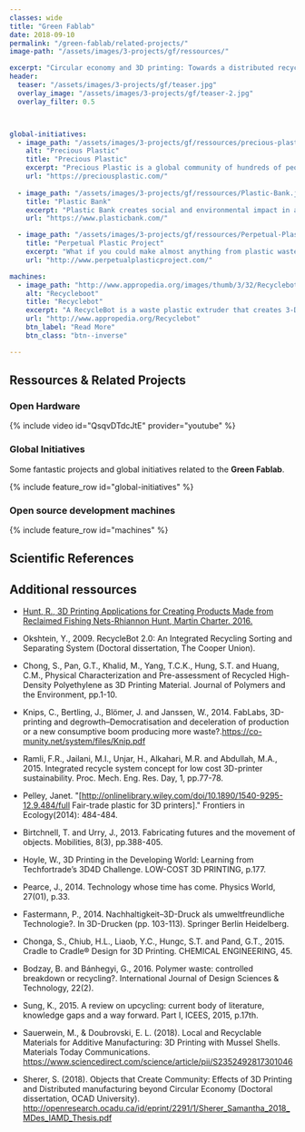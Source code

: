 ```yaml
---
classes: wide
title: "Green Fablab"
date: 2018-09-10
permalink: "/green-fablab/related-projects/"
image-path: "/assets/images/3-projects/gf/ressources/"

excerpt: "Circular economy and 3D printing: Towards a distributed recycling paradigm"
header:
  teaser: "/assets/images/3-projects/gf/teaser.jpg"
  overlay_image: "/assets/images/3-projects/gf/teaser-2.jpg"
  overlay_filter: 0.5



global-initiatives:
  - image_path: "/assets/images/3-projects/gf/ressources/precious-plastic.png"
    alt: "Precious Plastic"
    title: "Precious Plastic"
    excerpt: "Precious Plastic is a global community of hundreds of people working towards a solution to plastic pollution. Knowledge, tools and techniques are shared online, for free. So everyone can start (yes, you too!)"
    url: "https://preciousplastic.com/"
  
  - image_path: "/assets/images/3-projects/gf/ressources/Plastic-Bank.jpg"
    title: "Plastic Bank"
    excerpt: "Plastic Bank creates social and environmental impact in areas with high levels of poverty and plastic pollution by turning plastic waste into a currency."
    url: "https://www.plasticbank.com/"

  - image_path: "/assets/images/3-projects/gf/ressources/Perpetual-Plastic.jpg"
    title: "Perpetual Plastic Project"
    excerpt: "What if you could make almost anything from plastic waste?."
    url: "http://www.perpetualplasticproject.com/"

machines:
  - image_path: "http://www.appropedia.org/images/thumb/3/32/Recyclebotrep.png/800px-Recyclebotrep.png"
    alt: "Recycleboot"
    title: "Recyclebot"
    excerpt: "A RecycleBot is a waste plastic extruder that creates 3-D printer filament from waste plastic and natural polymers."
    url: "http://www.appropedia.org/Recyclebot"
    btn_label: "Read More"
    btn_class: "btn--inverse"

---
```


## Ressources & Related Projects


### Open Hardware 


{% include video id="QsqvDTdcJtE" provider="youtube" %}



### Global Initiatives 


Some fantastic projects and global initiatives related to the  **Green Fablab**.


{% include feature_row id="global-initiatives" %}



### Open source development machines
{% include feature_row id="machines" %}



## Scientific References

<script src="http://bibbase.org/show?bib=https://raw.githubusercontent.com/LF2L/lf2l.github.io/source/assets/images/3-projects/gf/biblio-GF.bib&jsonp=1&group0=year&folding=1"></script> 


## Additional ressources

* [Hunt, R., 3D Printing Applications for Creating Products Made from Reclaimed Fishing Nets-Rhiannon Hunt, Martin Charter. 2016.](http://www.circularocean.eu/wp-content/uploads/2016/11/S116_Proceedings_papers-R-Hunt.pdf)
 
* Okshtein, Y., 2009. RecycleBot 2.0: An Integrated Recycling Sorting and Separating System (Doctoral dissertation, The Cooper Union).
* Chong, S., Pan, G.T., Khalid, M., Yang, T.C.K., Hung, S.T. and Huang, C.M., Physical Characterization and Pre-assessment of Recycled High-Density Polyethylene as 3D Printing Material. Journal of Polymers and the Environment, pp.1-10.
* Knips, C., Bertling, J., Blömer, J. and Janssen, W., 2014. FabLabs, 3D-printing and degrowth–Democratisation and deceleration of production or a new consumptive boom producing more waste?.https://co-munity.net/system/files/Knip.pdf


* Ramli, F.R., Jailani, M.I., Unjar, H., Alkahari, M.R. and Abdullah, M.A., 2015. Integrated recycle system concept for low cost 3D-printer sustainability. Proc. Mech. Eng. Res. Day, 1, pp.77-78.

* Pelley, Janet. "[http://onlinelibrary.wiley.com/doi/10.1890/1540-9295-12.9.484/full Fair-trade plastic for 3D printers]." Frontiers in Ecology(2014): 484-484.
* Birtchnell, T. and Urry, J., 2013. Fabricating futures and the movement of objects. Mobilities, 8(3), pp.388-405.
* Hoyle, W., 3D Printing in the Developing World: Learning from Techfortrade’s 3D4D Challenge. LOW-COST 3D PRINTING, p.177.
* Pearce, J., 2014. Technology whose time has come. Physics World, 27(01), p.33.
* Fastermann, P., 2014. Nachhaltigkeit–3D-Druck als umweltfreundliche Technologie?. In 3D-Drucken (pp. 103-113). Springer Berlin Heidelberg.
* Chonga, S., Chiub, H.L., Liaob, Y.C., Hungc, S.T. and Pand, G.T., 2015. Cradle to Cradle® Design for 3D Printing. CHEMICAL ENGINEERING, 45.
* Bodzay, B. and Bánhegyi, G., 2016. Polymer waste: controlled breakdown or recycling?. International Journal of Design Sciences & Technology, 22(2).
* Sung, K., 2015. A review on upcycling: current body of literature, knowledge gaps and a way forward. Part I, ICEES, 2015, p.17th.

* Sauerwein, M., & Doubrovski, E. L. (2018). Local and Recyclable Materials for Additive Manufacturing: 3D Printing with Mussel Shells. Materials Today Communications. https://www.sciencedirect.com/science/article/pii/S2352492817301046

* Sherer, S. (2018). Objects that Create Community: Effects of 3D Printing and Distributed manufacturing beyond Circular Economy (Doctoral dissertation, OCAD University). http://openresearch.ocadu.ca/id/eprint/2291/1/Sherer_Samantha_2018_MDes_IAMD_Thesis.pdf

